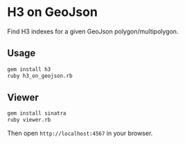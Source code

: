 # H3 on GeoJson

Find H3 indexes for a given GeoJson polygon/multipolygon.

## Usage

```bash
gem install h3
ruby h3_on_geojson.rb
```

## Viewer

```bash
gem install sinatra
ruby viewer.rb
```

Then open `http://localhost:4567` in your browser.
